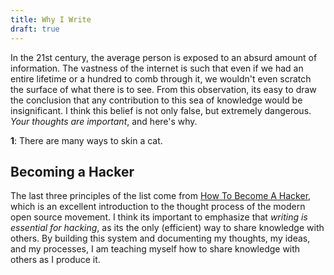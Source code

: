 ```yaml
---
title: Why I Write
draft: true
---
```


In the 21st century, the average person is exposed to an absurd amount of information. The vastness of the internet is such that even if we had an entire lifetime or a hundred to comb through it, we wouldn't even scratch the surface of what there is to see. From this observation, its easy to draw the conclusion that any contribution to this sea of knowledge would be insignificant. I think this belief is not only false, but extremely dangerous. *Your thoughts are important*, and here's why.

**1**: There are many ways to skin a cat.

## Becoming a Hacker

The last three principles of the list come from [How To Become A Hacker](http://www.catb.org/~esr/faqs/hacker-howto.html), which is an excellent introduction to the thought process of the modern open source movement. I think its important to emphasize that *writing is essential for hacking*, as its the only (efficient) way to share knowledge with others. By building this system and documenting my thoughts, my ideas, and my processes, I am teaching myself how to share knowledge with others as I produce it.
